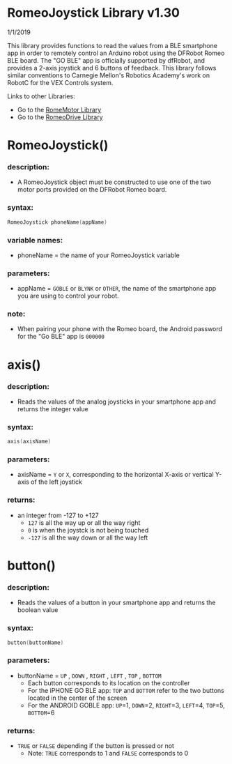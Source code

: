 # RomeoJoystick Library v1.30
1/1/2019

This library provides functions to read the values from a BLE smartphone app
in order to remotely control an Arduino robot using the DFRobot Romeo BLE board.
The "GO BLE" app is officially supported by dfRobot, and provides a 2-axis joystick and 6 buttons of feedback.
This library follows similar conventions to Carnegie Mellon's Robotics Academy's work on RobotC for the VEX Controls system.

Links to other Libraries:
* Go to the [RomeMotor Library](RomeoMotor%20Library.md)
* Go to the [RomeoDrive Library](RomeoDrive%20Library.md)



# RomeoJoystick()
### description:
* A RomeoJoystick object must be constructed to use one of the two motor ports provided on the DFRobot Romeo board.
### syntax:
```c
RomeoJoystick phoneName(appName)
```
### variable names:
* phoneName = the name of your RomeoJoystick variable
### parameters:
* appName = ```GOBLE``` or ```BLYNK``` or ```OTHER```, the name of the smartphone app you are using to control your robot.
### note:
* When pairing your phone with the Romeo board, the Android password for the "Go BLE" app is ```000000```


# axis()
### description:
* Reads the values of the analog joysticks in your smartphone app and returns the integer value
### syntax:
```c
axis(axisName)
```
### parameters:
* axisName = ```Y``` or ```X```, corresponding to the horizontal X-axis or vertical Y-axis of the left joystick
### returns:
* an integer from -127 to +127
  * ```127``` is all the way up or all the way right
  * ```0``` is when the joystck is not being touched
  * ```-127``` is all the way down or all the way left


# button()
### description:
* Reads the values of a button in your smartphone app and returns the boolean value
### syntax:
```c
button(buttonName)
```
### parameters:
* buttonName = ```UP``` , ```DOWN``` , ```RIGHT``` , ```LEFT``` , ```TOP``` , ```BOTTOM```
  * Each button corresponds to its location on the controller
  * For the iPHONE GO BLE app: ```TOP``` and ```BOTTOM``` refer to the two buttons located in the center of the screen
  * For the ANDROID GOBLE app: ```UP```=1, ```DOWN```=2, ```RIGHT```=3, ```LEFT```=4, ```TOP```=5, ```BOTTOM```=6
### returns:
* ```TRUE``` or ```FALSE``` depending if the button is pressed or not
  * Note: ```TRUE``` corresponds to 1 and ```FALSE``` corresponds to 0
  